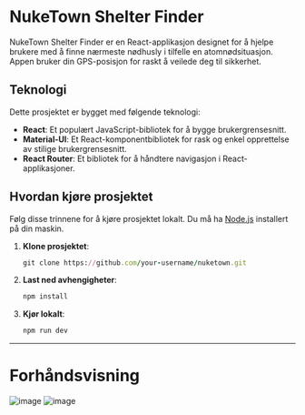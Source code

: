 # NukeTown Shelter Finder

NukeTown Shelter Finder er en React-applikasjon designet for å hjelpe brukere med å finne nærmeste nødhusly i tilfelle en atomnødsituasjon. Appen bruker din GPS-posisjon for raskt å veilede deg til sikkerhet.

## Teknologi

Dette prosjektet er bygget med følgende teknologi:
- **React**: Et populært JavaScript-bibliotek for å bygge brukergrensesnitt.
- **Material-UI**: Et React-komponentbibliotek for rask og enkel opprettelse av stilige brukergrensesnitt.
- **React Router**: Et bibliotek for å håndtere navigasjon i React-applikasjoner.

## Hvordan kjøre prosjektet

Følg disse trinnene for å kjøre prosjektet lokalt. Du må ha [Node.js](https://nodejs.org/en) installert på din maskin.

1. **Klone prosjektet**:
   ```ruby
   git clone https://github.com/your-username/nuketown.git
1. **Last ned avhengigheter**:
   ```ruby
   npm install
1. **Kjør lokalt**:
   ```ruby
   npm run dev
---
# Forhåndsvisning
![image](https://github.com/user-attachments/assets/cb52b96c-6f81-4dca-a00f-b8f64d29d845)
![image](https://github.com/user-attachments/assets/e890aeb0-29c6-4d40-ac1c-7ceab97b7c61)

